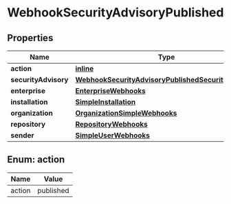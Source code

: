 
# WebhookSecurityAdvisoryPublished

## Properties
Name | Type | Description | Notes
------------ | ------------- | ------------- | -------------
**action** | [**inline**](#Action) |  | 
**securityAdvisory** | [**WebhookSecurityAdvisoryPublishedSecurityAdvisory**](WebhookSecurityAdvisoryPublishedSecurityAdvisory.md) |  | 
**enterprise** | [**EnterpriseWebhooks**](EnterpriseWebhooks.md) |  |  [optional]
**installation** | [**SimpleInstallation**](SimpleInstallation.md) |  |  [optional]
**organization** | [**OrganizationSimpleWebhooks**](OrganizationSimpleWebhooks.md) |  |  [optional]
**repository** | [**RepositoryWebhooks**](RepositoryWebhooks.md) |  |  [optional]
**sender** | [**SimpleUserWebhooks**](SimpleUserWebhooks.md) |  |  [optional]


<a id="Action"></a>
## Enum: action
Name | Value
---- | -----
action | published




